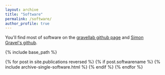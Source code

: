 ```yaml
---
layout: archive
title: "Software"
permalink: /software/
author_profile: true
---
```


You'll find most of software on the [gravellab github page](https://github.com/gravelLab) and [Simon Gravel's github](https://github.com/sgravel). 


{% include base_path %}

{% for post in site.publications reversed %}
  {% if post.softwarename %}
    {% include archive-single-software.html %}
  {% endif %}
{% endfor %}
